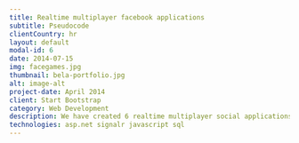 ```yaml
---
title: Realtime multiplayer facebook applications
subtitle: Pseudocode
clientCountry: hr
layout: default
modal-id: 6
date: 2014-07-15
img: facegames.jpg
thumbnail: bela-portfolio.jpg
alt: image-alt
project-date: April 2014
client: Start Bootstrap
category: Web Development
description: We have created 6 realtime multiplayer social applications which support thousands of simultaneous connections per day. All the applications have integrated virtual currencies and custom payment system.
technologies: asp.net signalr javascript sql
---
```

